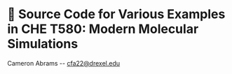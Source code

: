 # :wave: Source Code for Various Examples in CHE T580: Modern Molecular Simulations

Cameron Abrams -- cfa22@drexel.edu
